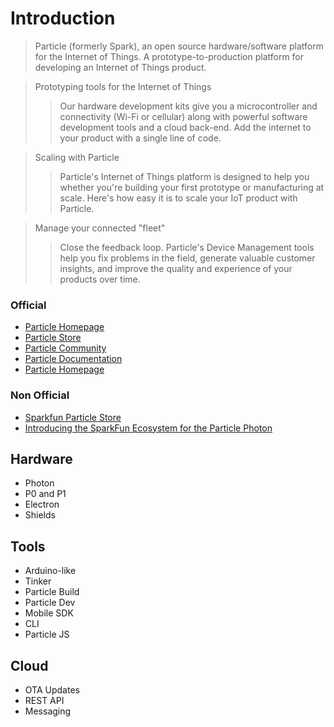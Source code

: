 Introduction
==

> Particle (formerly Spark), an open source hardware/software platform for the Internet of Things. A prototype-to-production platform for developing an Internet of Things product.

> Prototyping tools for the Internet of Things
> > Our hardware development kits give you a microcontroller and connectivity (Wi-Fi or cellular) along with powerful software development tools and a cloud back-end. Add the internet to your product with a single line of code.

> Scaling with Particle
> > Particle's Internet of Things platform is designed to help you whether you're building your first prototype or manufacturing at scale. Here's how easy it is to scale your IoT product with Particle.

> Manage your connected "fleet"
> > Close the feedback loop. Particle's Device Management tools help you fix problems in the field, generate valuable customer insights, and improve the quality and experience of your products over time.

### Official

- [Particle Homepage](https://www.particle.io/)
- [Particle Store](https://store.particle.io/)
- [Particle Community](https://community.particle.io/)
- [Particle Documentation](https://docs.particle.io/guide/getting-started/intro/photon/)
- [Particle Homepage](https://github.com/spark)

### Non Official

- [Sparkfun Particle Store](https://www.sparkfun.com/categories/278)
- [Introducing the SparkFun Ecosystem for the Particle Photon](https://www.sparkfun.com/news/1830)

## Hardware

- Photon
- P0 and P1
- Electron
- Shields

## Tools

- Arduino-like
- Tinker
- Particle Build
- Particle Dev
- Mobile SDK
- CLI
- Particle JS

## Cloud

- OTA Updates
- REST API
- Messaging
